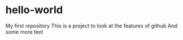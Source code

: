 # hello-world
My first repository
This is a project to look at the features of github
And some more text
